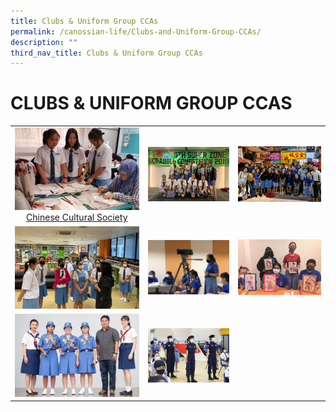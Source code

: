 ```yaml
---
title: Clubs & Uniform Group CCAs
permalink: /canossian-life/Clubs-and-Uniform-Group-CCAs/
description: ""
third_nav_title: Clubs & Uniform Group CCAs
---
```

# CLUBS & UNIFORM GROUP CCAS

|   |   |   |
|:---:|:---:|:---:|
|![](/images/Canossian%20Life/CLUBS%20&%20UNIFORM%20GROUP%20CCAS/teaching-Brunei-teachers-and-students.jpg) [Chinese Cultural Society](https://stanthonyscanossiansec.moe.edu.sg/canossian-life/sports-clubs-uniform-group-ccas/chinese-cultural-society/ "Chinese Cultural Society")  | ![](/images/Canossian%20Life/CLUBS%20&%20UNIFORM%20GROUP%20CCAS/DOS_Scrabble-Competition.jpeg)  | ![](/images/Canossian%20Life/CLUBS%20&%20UNIFORM%20GROUP%20CCAS/IMG-20181113-WA0003-e1631787134792.jpg)  |
| ![](/images/Canossian%20Life/CLUBS%20&%20UNIFORM%20GROUP%20CCAS/library-Orientation.jpg)  | ![](/images/Canossian%20Life/CLUBS%20&%20UNIFORM%20GROUP%20CCAS/PM3_Broadcasting-Training-1.jpeg)  | ![](/images/Canossian%20Life/CLUBS%20&%20UNIFORM%20GROUP%20CCAS/St-Magdalene_s-Club-8_Photoframing-and-Colouring.jpg)  |
| ![](/images/Canossian%20Life/CLUBS%20&%20UNIFORM%20GROUP%20CCAS/Baden_Powell-Award-2019.jpeg)  | ![](/images/Canossian%20Life/CLUBS%20&%20UNIFORM%20GROUP%20CCAS/FDCA_2180.jpg)  |   |